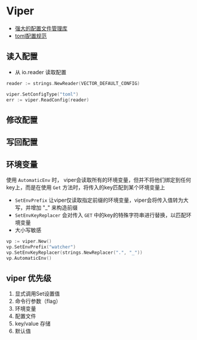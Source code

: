 # Viper 

- [强大的配置文件管理库](https://pkg.go.dev/github.com/spf13/viper@v1.10.1)
- [toml配置规范](https://toml.io/cn/v1.0.0)

## 读入配置

- 从 io.reader 读取配置

```go
reader := strings.NewReader(VECTOR_DEFAULT_CONFIG)

viper.SetConfigType("toml")
err := viper.ReadConfig(reader)
```

## 修改配置



## 写回配置


## 环境变量

使用 `AutomaticEnv` 时， viper会读取所有的环境变量，但并不将他们绑定到任何key上，而是在使用 `Get` 方法时，将传入的key匹配到某个环境变量上
- `SetEnvPrefix` 让viper仅读取指定前缀的环境变量，viper会将传入值转为大写，并增加 "_" 来构造前缀
- `SetEnvKeyReplacer` 会对传入 `GET` 中的key的特殊字符串进行替换，以匹配环境变量
- 大小写敏感

```go
vp := viper.New()
vp.SetEnvPrefix("watcher")
vp.SetEnvKeyReplacer(strings.NewReplacer(".", "_"))
vp.AutomaticEnv()
```

## viper 优先级

[](https://zhuanlan.zhihu.com/p/144323180)

1. 显式调用Set设置值
2. 命令行参数（flag）
3. 环境变量
4. 配置文件
5. key/value 存储
6. 默认值